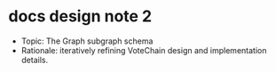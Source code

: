 # docs design note 2

- Topic: The Graph subgraph schema
- Rationale: iteratively refining VoteChain design and implementation details.
